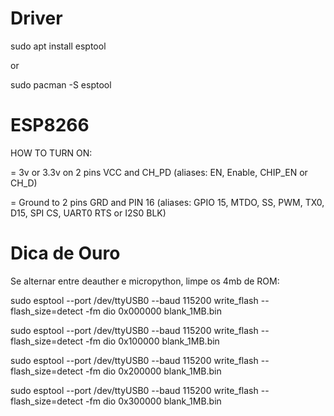 # Driver

sudo apt install esptool

or

sudo pacman -S esptool

# ESP8266

HOW TO TURN ON:

= 3v or 3.3v on 2 pins VCC and CH_PD (aliases: EN, Enable, CHIP_EN or CH_D)

= Ground to 2 pins GRD and PIN 16 (aliases: GPIO 15, MTDO, SS, PWM, TX0, D15, SPI CS, UART0 RTS or I2S0 BLK)

# Dica de Ouro

Se alternar entre deauther e micropython, limpe os 4mb de ROM:

sudo esptool --port /dev/ttyUSB0 --baud 115200 write_flash --flash_size=detect -fm dio 0x000000  blank_1MB.bin

sudo esptool --port /dev/ttyUSB0 --baud 115200 write_flash --flash_size=detect -fm dio 0x100000  blank_1MB.bin

sudo esptool --port /dev/ttyUSB0 --baud 115200 write_flash --flash_size=detect -fm dio 0x200000  blank_1MB.bin

sudo esptool --port /dev/ttyUSB0 --baud 115200 write_flash --flash_size=detect -fm dio 0x300000  blank_1MB.bin
